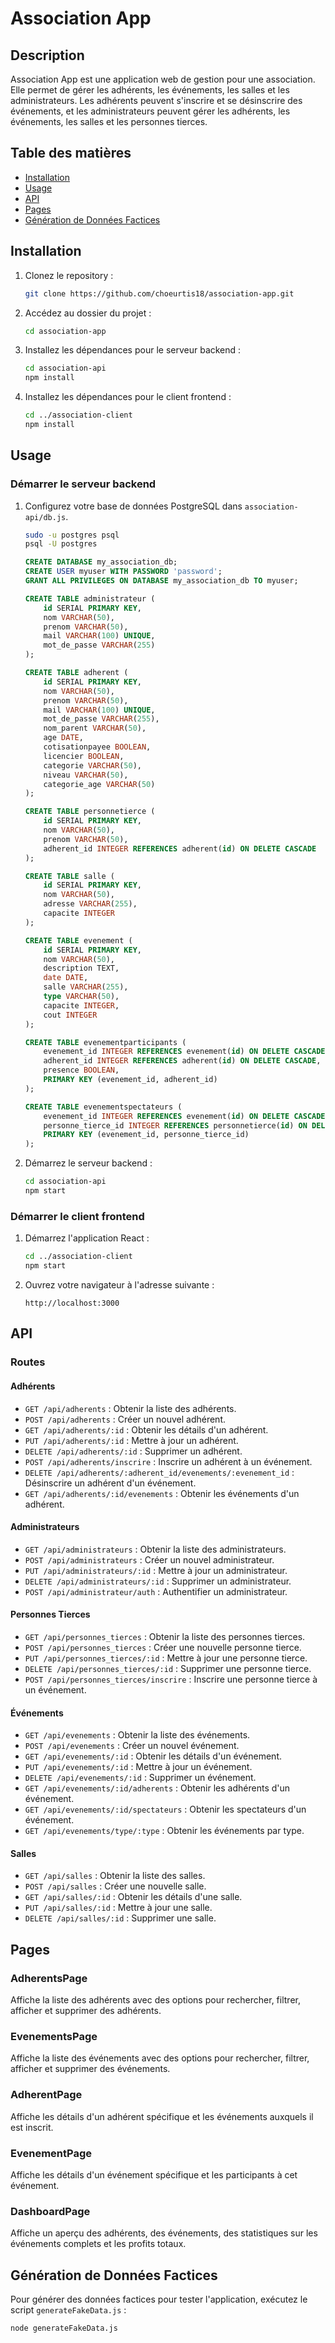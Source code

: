 # Association App

## Description
Association App est une application web de gestion pour une association. Elle permet de gérer les adhérents, les événements, les salles et les administrateurs. Les adhérents peuvent s'inscrire et se désinscrire des événements, et les administrateurs peuvent gérer les adhérents, les événements, les salles et les personnes tierces.

## Table des matières
- [Installation](#installation)
- [Usage](#usage)
- [API](#api)
- [Pages](#pages)
- [Génération de Données Factices](#génération-de-données-factices)

## Installation

1. Clonez le repository :
    ```sh
    git clone https://github.com/choeurtis18/association-app.git
    ```

2. Accédez au dossier du projet :
    ```sh
    cd association-app
    ```

3. Installez les dépendances pour le serveur backend :
    ```sh
    cd association-api
    npm install
    ```

4. Installez les dépendances pour le client frontend :
    ```sh
    cd ../association-client
    npm install
    ```

## Usage

### Démarrer le serveur backend
1. Configurez votre base de données PostgreSQL dans `association-api/db.js`.
    ```sh
    sudo -u postgres psql
    psql -U postgres
    ```

    ```sql
    CREATE DATABASE my_association_db;
    CREATE USER myuser WITH PASSWORD 'password';
    GRANT ALL PRIVILEGES ON DATABASE my_association_db TO myuser;

    CREATE TABLE administrateur (
        id SERIAL PRIMARY KEY,
        nom VARCHAR(50),
        prenom VARCHAR(50),
        mail VARCHAR(100) UNIQUE,
        mot_de_passe VARCHAR(255)
    );

    CREATE TABLE adherent (
        id SERIAL PRIMARY KEY,
        nom VARCHAR(50),
        prenom VARCHAR(50),
        mail VARCHAR(100) UNIQUE,
        mot_de_passe VARCHAR(255),
        nom_parent VARCHAR(50),
        age DATE,
        cotisationpayee BOOLEAN,
        licencier BOOLEAN,
        categorie VARCHAR(50),
        niveau VARCHAR(50),
        categorie_age VARCHAR(50)
    );

    CREATE TABLE personnetierce (
        id SERIAL PRIMARY KEY,
        nom VARCHAR(50),
        prenom VARCHAR(50),
        adherent_id INTEGER REFERENCES adherent(id) ON DELETE CASCADE
    );

    CREATE TABLE salle (
        id SERIAL PRIMARY KEY,
        nom VARCHAR(50),
        adresse VARCHAR(255),
        capacite INTEGER
    );

    CREATE TABLE evenement (
        id SERIAL PRIMARY KEY,
        nom VARCHAR(50),
        description TEXT,
        date DATE,
        salle VARCHAR(255),
        type VARCHAR(50),
        capacite INTEGER,
        cout INTEGER
    );

    CREATE TABLE evenementparticipants (
        evenement_id INTEGER REFERENCES evenement(id) ON DELETE CASCADE,
        adherent_id INTEGER REFERENCES adherent(id) ON DELETE CASCADE,
        presence BOOLEAN,
        PRIMARY KEY (evenement_id, adherent_id)
    );

    CREATE TABLE evenementspectateurs (
        evenement_id INTEGER REFERENCES evenement(id) ON DELETE CASCADE,
        personne_tierce_id INTEGER REFERENCES personnetierce(id) ON DELETE CASCADE,
        PRIMARY KEY (evenement_id, personne_tierce_id)
    );
    ```

2. Démarrez le serveur backend :
    ```sh
    cd association-api
    npm start
    ```

### Démarrer le client frontend
1. Démarrez l'application React :
    ```sh
    cd ../association-client
    npm start
    ```

2. Ouvrez votre navigateur à l'adresse suivante :
    ```
    http://localhost:3000
    ```

## API

### Routes

#### Adhérents
- `GET /api/adherents` : Obtenir la liste des adhérents.
- `POST /api/adherents` : Créer un nouvel adhérent.
- `GET /api/adherents/:id` : Obtenir les détails d'un adhérent.
- `PUT /api/adherents/:id` : Mettre à jour un adhérent.
- `DELETE /api/adherents/:id` : Supprimer un adhérent.
- `POST /api/adherents/inscrire` : Inscrire un adhérent à un événement.
- `DELETE /api/adherents/:adherent_id/evenements/:evenement_id` : Désinscrire un adhérent d'un événement.
- `GET /api/adherents/:id/evenements` : Obtenir les événements d'un adhérent.

#### Administrateurs
- `GET /api/administrateurs` : Obtenir la liste des administrateurs.
- `POST /api/administrateurs` : Créer un nouvel administrateur.
- `PUT /api/administrateurs/:id` : Mettre à jour un administrateur.
- `DELETE /api/administrateurs/:id` : Supprimer un administrateur.
- `POST /api/administrateur/auth` : Authentifier un administrateur.

#### Personnes Tierces
- `GET /api/personnes_tierces` : Obtenir la liste des personnes tierces.
- `POST /api/personnes_tierces` : Créer une nouvelle personne tierce.
- `PUT /api/personnes_tierces/:id` : Mettre à jour une personne tierce.
- `DELETE /api/personnes_tierces/:id` : Supprimer une personne tierce.
- `POST /api/personnes_tierces/inscrire` : Inscrire une personne tierce à un événement.

#### Événements
- `GET /api/evenements` : Obtenir la liste des événements.
- `POST /api/evenements` : Créer un nouvel événement.
- `GET /api/evenements/:id` : Obtenir les détails d'un événement.
- `PUT /api/evenements/:id` : Mettre à jour un événement.
- `DELETE /api/evenements/:id` : Supprimer un événement.
- `GET /api/evenements/:id/adherents` : Obtenir les adhérents d'un événement.
- `GET /api/evenements/:id/spectateurs` : Obtenir les spectateurs d'un événement.
- `GET /api/evenements/type/:type` : Obtenir les événements par type.

#### Salles
- `GET /api/salles` : Obtenir la liste des salles.
- `POST /api/salles` : Créer une nouvelle salle.
- `GET /api/salles/:id` : Obtenir les détails d'une salle.
- `PUT /api/salles/:id` : Mettre à jour une salle.
- `DELETE /api/salles/:id` : Supprimer une salle.

## Pages

### AdherentsPage
Affiche la liste des adhérents avec des options pour rechercher, filtrer, afficher et supprimer des adhérents.

### EvenementsPage
Affiche la liste des événements avec des options pour rechercher, filtrer, afficher et supprimer des événements.

### AdherentPage
Affiche les détails d'un adhérent spécifique et les événements auxquels il est inscrit.

### EvenementPage
Affiche les détails d'un événement spécifique et les participants à cet événement.

### DashboardPage
Affiche un aperçu des adhérents, des événements, des statistiques sur les événements complets et les profits totaux.

## Génération de Données Factices

Pour générer des données factices pour tester l'application, exécutez le script `generateFakeData.js` :

```sh
node generateFakeData.js

